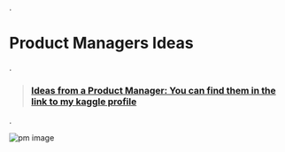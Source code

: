 .


# Product Managers Ideas


.



> ### [Ideas from a Product Manager: You can find them in the link to my kaggle profile](https://www.kaggle.com/code/nancyalaswad90/product-managers-ideas)


.


![pm image](https://github.com/nancyalaswad90/Product-Managers-Ideas/assets/36210723/64bda545-0820-442f-a265-4e7342633696)
